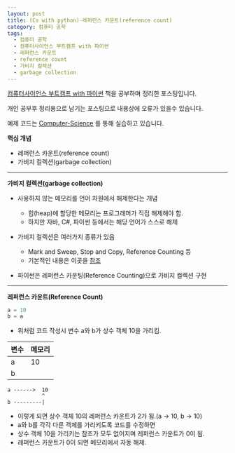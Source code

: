```yaml
---
layout: post
title: (Cs with python)-레퍼런스 카운트(reference count) 
category: 컴퓨터 공학
tags:
  - 컴퓨터 공학
  - 컴퓨터사이언스 부트캠프 with 파이썬
  - 레퍼런스 카운트
  - reference count
  - 가비지 컬렉션
  - garbage collection
---
```




[컴퓨터사이언스 부트캠프 with 파이썬](http://www.yes24.com/24/goods/58552941) 책을 공부하며 정리한 포스팅입니다.

개인 공부후 정리용으로 남기는 포스팅으로 내용상에 오류가 있을수 있습니다.

예제 코드는 [Computer-Science](https://github.com/KwonSoonWoo/Computer-Science) 를 통해 실습하고 있습니다.



**핵심 개념**

- 레퍼런스 카운트(reference count)
- 가비지 컬렉션(garbage collection)

---

**가비지 컬렉션(garbage collection)**

- 사용하지 않는 메모리를 언어 차원에서 해제한다는 개념
  - 힙(heap)에 할당한 메모리는 프로그래머가 직접 해제해야 함.
  - 하지만 자바, C#, 파이썬 등에서는 해당 언어가 스스로 해제

- 가비지 컬렉션은 여러가지 종류가 있음
  - Mark and Sweep, Stop and Copy, Reference Counting 등
  - 기본적인 내용은 이곳을 [참조](https://ko.wikipedia.org/wiki/%EC%93%B0%EB%A0%88%EA%B8%B0_%EC%88%98%EC%A7%91_(%EC%BB%B4%ED%93%A8%ED%84%B0_%EA%B3%BC%ED%95%99)#%EC%97%AC%EB%9F%AC%EA%B0%80%EC%A7%80_%ED%8F%AC%EC%9D%B8%ED%84%B0_%EC%B6%94%EC%A0%81_%EA%B8%B0%EB%B2%95)

- 파이썬은 레퍼런스 카운팅(Reference Counting)으로 가비지 컬렉션 구현



---

**레퍼런스 카운트(Reference Count)**

```python
a = 10
b = a
```

- 위처럼 코드 작성시 변수 a와 b가 상수 객체 10을 가리킴.

| 변수 | 메모리 |
| ---- | ------ |
| a    | 10     |
| b    |        |

```
a ------>  10
           ^
b ---------|
```

- 이렇게 되면 상수 객체 10의 레퍼런스 카운트가 2가 됨.(a -> 10, b -> 10)
- a와 b를 각각 다른 객체를 가리키도록 코드를 수정하면 
- 상수 객체 10을 가리키는 참조가 모두 없어지며 레퍼런스 카운트가 0이 됨.
- 레퍼런스 카운트가 0이 되면 메모리에서 자동 해제.